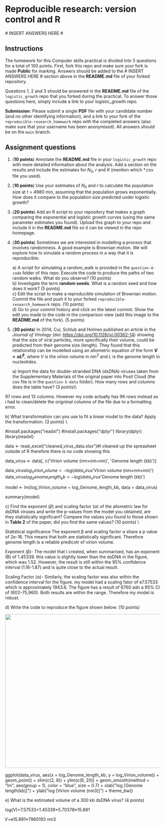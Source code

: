 # Reproducible research: version control and R

\# INSERT ANSWERS HERE #

## Instructions

The homework for this Computer skills practical is divided into 5 questions for a total of 100 points. First, fork this repo and make sure your fork is made **Public** for marking. Answers should be added to the # INSERT ANSWERS HERE # section above in the **README.md** file of your forked repository.

Questions 1, 2 and 3 should be answered in the **README.md** file of the `logistic_growth` repo that you forked during the practical. To answer those questions here, simply include a link to your logistic_growth repo.

**Submission**: Please submit a single **PDF** file with your candidate number (and no other identifying information), and a link to your fork of the `reproducible-research_homework` repo with the completed answers (also make sure that your username has been anonymised). All answers should be on the `main` branch.

## Assignment questions 

1) (**10 points**) Annotate the **README.md** file in your `logistic_growth` repo with more detailed information about the analysis. Add a section on the results and include the estimates for $N_0$, $r$ and $K$ (mention which *.csv file you used).
   
2) (**10 points**) Use your estimates of $N_0$ and $r$ to calculate the population size at $t$ = 4980 min, assuming that the population grows exponentially. How does it compare to the population size predicted under logistic growth? 

3) (**20 points**) Add an R script to your repository that makes a graph comparing the exponential and logistic growth curves (using the same parameter estimates you found). Upload this graph to your repo and include it in the **README.md** file so it can be viewed in the repo homepage.
   
4) (**30 points**) Sometimes we are interested in modelling a process that involves randomness. A good example is Brownian motion. We will explore how to simulate a random process in a way that it is reproducible:

   a) A script for simulating a random_walk is provided in the `question-4-code` folder of this repo. Execute the code to produce the paths of two random walks. What do you observe? (10 points) \
   b) Investigate the term **random seeds**. What is a random seed and how does it work? (5 points) \
   c) Edit the script to make a reproducible simulation of Brownian motion. Commit the file and push it to your forked `reproducible-research_homework` repo. (10 points) \
   d) Go to your commit history and click on the latest commit. Show the edit you made to the code in the comparison view (add this image to the **README.md** of the fork). (5 points) 

5) (**30 points**) In 2014, Cui, Schlub and Holmes published an article in the *Journal of Virology* (doi: https://doi.org/10.1128/jvi.00362-14) showing that the size of viral particles, more specifically their volume, could be predicted from their genome size (length). They found that this relationship can be modelled using an allometric equation of the form **$`V = \alpha L^{\beta}`$**, where $`V`$ is the virion volume in nm<sup>3</sup> and $`L`$ is the genome length in nucleotides.

   a) Import the data for double-stranded DNA (dsDNA) viruses taken from the Supplementary Materials of the original paper into Posit Cloud (the csv file is in the `question-5-data` folder). How many rows and columns does the table have? (3 points)\

97 rows and 13 columns. However my code actually has 96 rows instead as i had to clean/delete the origninal columns of the file due to a formatting error.

   b) What transformation can you use to fit a linear model to the data? Apply the transformation. (3 points) \

#install.packages("readxl")
#install.packages("dplyr")
library(dplyr)
library(readxl)

data <- read_excel("cleaned_virus_data.xlsx")#I cleaned up the spreasheet outside of R therefore there is no code showing this

data_virus <- data[, c('Virion volume (nm×nm×nm)', 'Genome length (kb)')]

data_virus$log_Virion_volume <- log(data_virus$'Virion volume (nm×nm×nm)')
data_virus$log_Genome_length_kb <- log(data_virus$'Genome length (kb)')

model <- lm(log_Virion_volume ~ log_Genome_length_kb, data = data_virus)

summary(model)
   
   c) Find the exponent ($\beta$) and scaling factor ($\alpha$) of the allometric law for dsDNA viruses and write the p-values from the model you obtained, are they statistically significant? Compare the values you found to those shown in **Table 2** of the paper, did you find the same values? (10 points) \

Statistical significance
The exponent β and scaling factor α share a p value of 2e-16. This means that both are statistically significant. Therefore genome length is a reliable predicotr of virion volume. 

Exponent (β)-
The model that I created, when summarised, has an exponent (B) of 1.45339. this value is slightly lower than the dsDNA in the figure, which was 1.52. However, the result is still within the 95% confidence interval (1.16-1.87) and is quite close to the actual result.

Scaling Factor (α)-
Similarly, the scaling factor was also within the confidence interval for the figure. my model had a scaling fator of e7.57533 which is approximately 1943.6. The figure has a result of 6760 adn a 95% CI of (602–75,960).
Both results are within the range. Therefore my model is robust.

   d) Write the code to reproduce the figure shown below. (10 points) 

  <p align="center">
     <img src="https://github.com/josegabrielnb/reproducible-research_homework/blob/main/question-5-data/allometric_scaling.png" width="600" height="500">
  </p>

  ggplot(data_virus, aes(x = log_Genome_length_kb, y = log_Virion_volume)) +
  geom_point() +
  xlim(c(2, 8)) + 
  ylim(c(9, 20)) +
  geom_smooth(method = "lm", aes(group = 1), color = "blue", size = 0.7) +
  xlab("log [Genome length(kb)]") +
  ylab("log [Virion volume (nm3)]") +
  theme_bw()

  e) What is the estimated volume of a 300 kb dsDNA virus? (4 points) 

  log(V)=7.57533+1.45339×5.70378≈15.891

   𝑉=e15.891≈7965193 nm3

